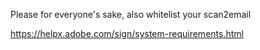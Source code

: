 
Please for everyone's sake, also whitelist your scan2email

https://helpx.adobe.com/sign/system-requirements.html
